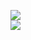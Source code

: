 [![](https://img.shields.io/badge/Made%20With-Github%20Spray-lightgrey.svg?style=for-the-badge&logo=github)](https://github.com/Annihil/github-spray#635)  
[![](https://i.imgur.com/2DrTn0Z.gif)](https://github.com/Annihil/github-spray)